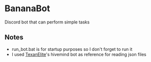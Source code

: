 # BananaBot
Discord bot that can perform simple tasks
## Notes
* run_bot.bat is for startup purposes so I don't forget to run it<br/>
* I used [TexanElite](https://github.com/TexanElite/)'s hivemind bot as reference for reading json files
